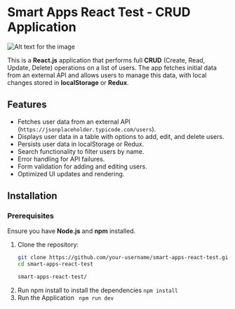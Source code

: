 # Smart Apps React Test - CRUD Application

![Alt text for the image](./assets/screenshot.png)


This is a **React.js** application that performs full **CRUD** (Create, Read, Update, Delete) operations on a list of users. The app fetches initial data from an external API and allows users to manage this data, with local changes stored in **localStorage** or **Redux**.

## Features

- Fetches user data from an external API (`https://jsonplaceholder.typicode.com/users`).
- Displays user data in a table with options to add, edit, and delete users.
- Persists user data in localStorage or Redux.
- Search functionality to filter users by name.
- Error handling for API failures.
- Form validation for adding and editing users.
- Optimized UI updates and rendering.


## Installation

### Prerequisites
Ensure you have **Node.js** and **npm** installed.

1. Clone the repository:
   ```bash
   git clone https://github.com/your-username/smart-apps-react-test.git
   cd smart-apps-react-test

   smart-apps-react-test/

2. Run npm install to install the dependencies
   ``npm install``
3. Run the Application
   `` npm run dev``

